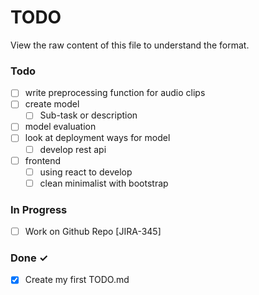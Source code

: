 # TODO


View the raw content of this file to understand the format.

### Todo

- [ ] write preprocessing function for audio clips 
- [ ] create model 
  - [ ] Sub-task or description 
- [ ] model evaluation
- [ ] look at deployment ways for model
  - [ ] develop rest api
- [ ] frontend
  - [ ] using react to develop
  - [ ] clean minimalist with bootstrap

### In Progress

- [ ] Work on Github Repo [JIRA-345]  

### Done ✓

- [x] Create my first TODO.md  